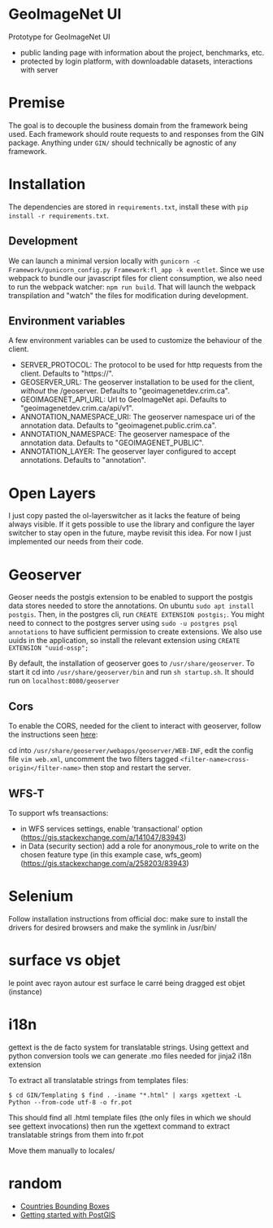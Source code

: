 # GeoImageNet UI

Prototype for GeoImageNet UI
- public landing page with information about the project, benchmarks, etc.
- protected by login platform, with downloadable datasets, interactions with server

# Premise

The goal is to decouple the business domain from the framework being used.
Each framework should route requests to and responses from the GIN package.
Anything under `GIN/` should technically be agnostic of any framework.

# Installation

The dependencies are stored in `requirements.txt`, install these with `pip install -r requirements.txt`.

## Development

We can launch a minimal version locally with `gunicorn -c Framework/gunicorn_config.py Framework:fl_app -k eventlet`.
Since we use webpack to bundle our javascript files for client consumption, we also need to run the webpack watcher: 
`npm run build`. That will launch the webpack transpilation and "watch" the files for modification during development.

## Environment variables

A few environment variables can be used to customize the behaviour of the client.

- SERVER_PROTOCOL: The protocol to be used for http requests from the client. Defaults to "https://".
- GEOSERVER_URL: The geoserver installation to be used for the client, *without* the /geoserver. Defaults to "geoimagenetdev.crim.ca".
- GEOIMAGENET_API_URL: Url to GeoImageNet api. Defaults to "geoimagenetdev.crim.ca/api/v1".
- ANNOTATION_NAMESPACE_URI: The geoserver namespace uri of the annotation data. Defaults to "geoimagenet.public.crim.ca".
- ANNOTATION_NAMESPACE: The geoserver namespace of the annotation data. Defaults to "GEOIMAGENET_PUBLIC".
- ANNOTATION_LAYER: The geoserver layer configured to accept annotations. Defaults to "annotation".

# Open Layers

I just copy pasted the ol-layerswitcher as it lacks the feature of being always visible.
If it gets possible to use the library and configure the layer switcher to stay open in the future,
maybe revisit this idea. For now I just implemented our needs from their code.

# Geoserver

Geoser needs the postgis extension to be enabled to support the postgis data stores needed to store the annotations.
On ubuntu `sudo apt install postgis`. Then, in the postgres cli, run `CREATE EXTENSION postgis;`.
You might need to connect to the postgres server using `sudo -u postgres psql annotations` to have sufficient permission to create extensions.
We also use uuids in the application, so install the relevant extension using `CREATE EXTENSION "uuid-ossp";`

By default, the installation of geoserver goes to `/usr/share/geoserver`. To start it cd into `/usr/share/geoserver/bin`
and run `sh startup.sh`. It should run on `localhost:8080/geoserver`

## Cors

To enable the CORS, needed for the client to interact with geoserver, follow the instructions seen 
[here](https://docs.geoserver.org/latest/en/user/production/container.html#enable-cors):

cd into `/usr/share/geoserver/webapps/geoserver/WEB-INF`, edit the config file `vim web.xml`,
uncomment the two filters tagged `<filter-name>cross-origin</filter-name>` then stop and restart the server.

## WFS-T

To support wfs treansactions:
- in WFS services settings, enable 'transactional' option (https://gis.stackexchange.com/a/141047/83943)
- in Data (security section) add a role for anonymous_role to write on the chosen feature type (in this example case, wfs_geom) (https://gis.stackexchange.com/a/258203/83943)

# Selenium

Follow installation instructions from official doc: make sure to install the drivers for desired browsers and make the symlink in /usr/bin/<driver>

# surface vs objet
le point avec rayon autour est surface
le carré being dragged est objet (instance)

# i18n

gettext is the de facto system for translatable strings. Using gettext and python conversion tools we can generate .mo files
needed for jinja2 i18n extension

To extract all translatable strings from templates files:

`
$ cd GIN/Templating
$ find . -iname "*.html" | xargs xgettext -L Python --from-code utf-8 -o fr.pot
`

This should find all .html template files (the only files in which we should see gettext invocations)
then run the xgettext command to extract translatable strings from them into fr.pot

Move them manually to locales/<lang>

# random

 - [Countries Bounding Boxes](https://gist.github.com/graydon/11198540)
 - [Getting started with PostGIS](https://docs.geoserver.org/latest/en/user/gettingstarted/postgis-quickstart/index.html)
